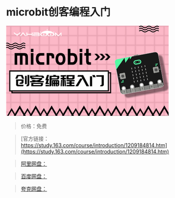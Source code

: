 # microbit创客编程入门

![img](../../../assets/study163/free/2a335ee469fc4108bf0b22bce1296588.jpg)

> 价格：免费

> [官方链接：https://study.163.com/course/introduction/1209184814.htm](https://study.163.com/course/introduction/1209184814.htm)

> [阿里网盘：]()

> [百度网盘：]()

> [夸克网盘：]()
